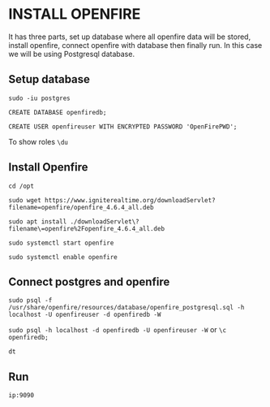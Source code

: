 # INSTALL OPENFIRE
It has three parts, set up database where all openfire data will be stored, install openfire, connect openfire with database then finally run. In this case we will be using Postgresql database.

## Setup database
`sudo -iu postgres`

`CREATE DATABASE openfiredb;`

`CREATE USER openfireuser WITH ENCRYPTED PASSWORD 'OpenFirePWD';`

To show roles `\du`

## Install Openfire
`cd /opt`

`sudo wget https://www.igniterealtime.org/downloadServlet?filename=openfire/openfire_4.6.4_all.deb`

`sudo apt install ./downloadServlet\?filename\=openfire%2Fopenfire_4.6.4_all.deb`

`sudo systemctl start openfire`

`sudo systemctl enable openfire`

## Connect postgres and openfire
`sudo psql -f /usr/share/openfire/resources/database/openfire_postgresql.sql -h localhost -U openfireuser -d openfiredb -W`

`sudo psql -h localhost -d openfiredb -U openfireuser -W` or `\c openfiredb;`

`dt`

## Run
`ip:9090`

